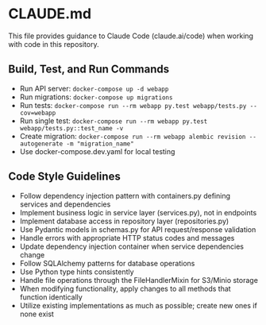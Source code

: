 # CLAUDE.md

This file provides guidance to Claude Code (claude.ai/code) when working with code in this repository.

## Build, Test, and Run Commands
- Run API server: `docker-compose up -d webapp`
- Run migrations: `docker-compose up migrations`
- Run tests: `docker-compose run --rm webapp py.test webapp/tests.py --cov=webapp`
- Run single test: `docker-compose run --rm webapp py.test webapp/tests.py::test_name -v`
- Create migration: `docker-compose run --rm webapp alembic revision --autogenerate -m "migration_name"`
- Use docker-compose.dev.yaml for local testing

## Code Style Guidelines
- Follow dependency injection pattern with containers.py defining services and dependencies
- Implement business logic in service layer (services.py), not in endpoints
- Implement database access in repository layer (repositories.py)
- Use Pydantic models in schemas.py for API request/response validation
- Handle errors with appropriate HTTP status codes and messages
- Update dependency injection container when service dependencies change
- Follow SQLAlchemy patterns for database operations
- Use Python type hints consistently
- Handle file operations through the FileHandlerMixin for S3/Minio storage
- When modifying functionality, apply changes to all methods that function identically
- Utilize existing implementations as much as possible; create new ones if none exist